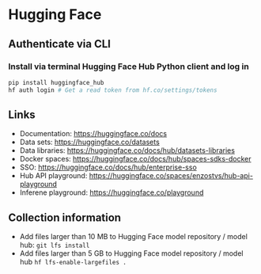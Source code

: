 # Hugging Face

## Authenticate via CLI

### Install via terminal Hugging Face Hub Python client and log in

```zsh
pip install huggingface_hub
hf auth login # Get a read token from hf.co/settings/tokens
```

## Links

- Documentation: https://huggingface.co/docs
- Data sets: https://huggingface.co/datasets
- Data libraries: https://huggingface.co/docs/hub/datasets-libraries
- Docker spaces: https://huggingface.co/docs/hub/spaces-sdks-docker
- SSO: https://huggingface.co/docs/hub/enterprise-sso
- Hub API playground: https://huggingface.co/spaces/enzostvs/hub-api-playground
- Inferene playground: https://huggingface.co/playground

## Collection information

- Add files larger than 10 MB to Hugging Face model repository / model hub: `git lfs install`
- Add files larger than 5 GB to Hugging Face model repository / model hub `hf lfs-enable-largefiles .`
